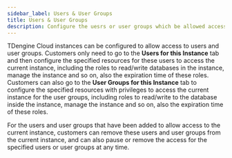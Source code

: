 ```yaml
---
sidebar_label: Users & User Groups
title: Users & User Groups
description: Configure the uesrs or user groups which be allowed access to the TDengine Cloud instance
---
```


TDengine Cloud instances can be configured to allow access to users and user groups. Customers only need to go to the **Users for this Instance** tab and then configure the specified resources for these users to access the current instance, including the roles to read/write databases in the instance, manage the instance and so on, also the expiration time of these roles. Customers can also go to the **User Groups for this Instance** tab to configure the specified resources with privileges to access the current instance for the user groups, including roles to read/write to the database inside the instance, manage the instance and so on, also the expiration time of these roles.

For the users and user groups that have been added to allow access to the current instance, customers can remove these users and user groups from the current instance, and can also pause or remove the access for the specified users or user groups at any time.
